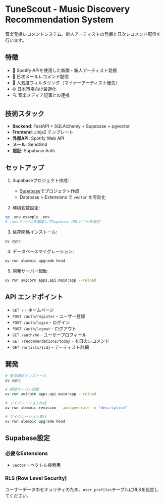 # TuneScout - Music Discovery Recommendation System

音楽発掘レコメンドシステム。新人アーティストの発掘と日次レコメンド配信を行います。

## 特徴

- 🎵 Spotify APIを使用した新譜・新人アーティスト発掘
- 📧 日次メールレコメンド配信
- 🎯 人気度フィルタリング（マイナーアーティスト優先）
- 🌐 日本市場向け最適化
- 🔍 音楽メディア記事との連携

## 技術スタック

- **Backend**: FastAPI + SQLAlchemy + Supabase + pgvector
- **Frontend**: Jinja2 テンプレート
- **外部API**: Spotify Web API
- **メール**: SendGrid
- **認証**: Supabase Auth

## セットアップ

1. Supabaseプロジェクト作成:
   - [Supabase](https://supabase.com)でプロジェクト作成
   - Database > Extensions で `vector` を有効化

2. 環境変数設定:
```bash
cp .env.example .env
# .envファイルを編集してSupabase URLとキーを設定
```

3. 依存関係インストール:
```bash
uv sync
```

4. データベースマイグレーション:
```bash
uv run alembic upgrade head
```

5. 開発サーバー起動:
```bash
uv run uvicorn apps.api.main:app --reload
```

## API エンドポイント

- `GET /` - ホームページ
- `POST /auth/register` - ユーザー登録
- `POST /auth/login` - ログイン
- `POST /auth/logout` - ログアウト
- `GET /auth/me` - ユーザープロフィール
- `GET /recommendations/today` - 本日のレコメンド
- `GET /artists/{id}` - アーティスト詳細

## 開発

```bash
# 依存関係インストール
uv sync

# 開発サーバー起動
uv run uvicorn apps.api.main:app --reload

# マイグレーション作成
uv run alembic revision --autogenerate -m "description"

# マイグレーション実行
uv run alembic upgrade head
```

## Supabase設定

### 必要なExtensions
- `vector` - ベクトル検索用

### RLS (Row Level Security)
ユーザーデータのセキュリティのため、`user_profiles`テーブルにRLSを設定してください。